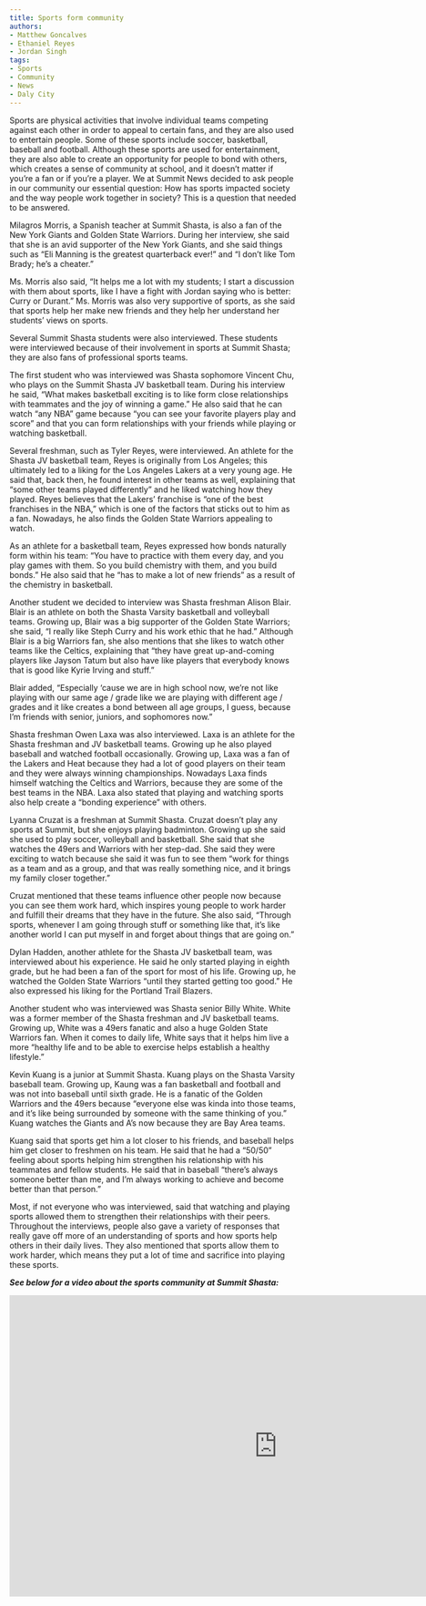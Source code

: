 ```yaml
---
title: Sports form community 
authors:
- Matthew Goncalves
- Ethaniel Reyes
- Jordan Singh
tags:
- Sports
- Community
- News
- Daly City
---
```

Sports are physical activities that involve individual teams competing against each other in order to appeal to certain fans, and they are also used to entertain people. Some of these sports include soccer, basketball, baseball and football. Although these sports are used for entertainment, they are also able to create an opportunity for people to bond with others, which creates a sense of community at school, and it doesn’t matter if you’re a fan or if you’re a player. We at Summit News decided to ask people in our community our essential question: How has sports impacted society and the way people work together in society? This is a question that needed to be answered.

Milagros Morris, a Spanish teacher at Summit Shasta, is also a fan of the New York Giants and Golden State Warriors. During her interview, she said that she is an avid supporter of the New York Giants, and she said things such as “Eli Manning is the greatest quarterback ever!” and “I don’t like Tom Brady; he’s a cheater.”

Ms. Morris also said, “It helps me a lot with my students; I start a discussion with them about sports, like I have a fight with Jordan saying who is better: Curry or Durant.” Ms. Morris was also very supportive of sports, as she said that sports help her make new friends and they help her understand her students’ views on sports.

Several Summit Shasta students were also interviewed. These students were interviewed because of their involvement in sports at Summit Shasta; they are also fans of professional sports teams.

The first student who was interviewed was Shasta sophomore Vincent Chu, who plays on the Summit Shasta JV basketball team. During his interview he said, “What makes basketball exciting is to like form close relationships with teammates and the joy of winning a game.” He also said that he can watch “any NBA” game because “you can see your favorite players play and score” and that you can form relationships with your friends while playing or watching basketball.

Several freshman, such as Tyler Reyes, were interviewed. An athlete for the Shasta JV basketball team, Reyes is originally from Los Angeles; this ultimately led to a liking for the Los Angeles Lakers at a very young age. He said that, back then, he found interest in other teams as well, explaining that “some other teams played differently” and he liked watching how they played. Reyes believes that the Lakers’ franchise is “one of the best franchises in the NBA,” which is one of the factors that sticks out to him as a fan. Nowadays, he also finds the Golden State Warriors appealing to watch.

As an athlete for a basketball team, Reyes expressed how bonds naturally form within his team: “You have to practice with them every day, and you play games with them. So you build chemistry with them, and you build bonds.” He also said that he “has to make a lot of new friends” as a result of the chemistry in basketball.

Another student we decided to interview was Shasta freshman Alison Blair. Blair is an athlete on both the Shasta Varsity basketball and volleyball teams. Growing up, Blair was a big supporter of the Golden State Warriors; she said, “I really like Steph Curry and his work ethic that he had.” Although Blair is a big Warriors fan, she also mentions that she likes to watch other teams like the Celtics, explaining that “they have great up-and-coming players like Jayson Tatum but also have like players that everybody knows that is good like Kyrie Irving and stuff.”

Blair added, “Especially ‘cause we are in high school now, we’re not like playing with our same age / grade like we are playing with different age / grades and it like creates a bond between all age groups, I guess, because I’m friends with senior, juniors, and sophomores now.”

Shasta freshman Owen Laxa was also interviewed. Laxa is an athlete for the Shasta freshman and JV basketball teams. Growing up he also played baseball and watched football occasionally. Growing up, Laxa was a fan of the Lakers and Heat because they had a lot of good players on their team and they were always winning championships. Nowadays Laxa finds himself watching the Celtics and Warriors, because they are some of the best teams in the NBA. Laxa also stated that playing and watching sports also help create a “bonding experience” with others.

Lyanna Cruzat is a freshman at Summit Shasta. Cruzat doesn’t play any sports at Summit, but she enjoys playing badminton. Growing up she said she used to play soccer, volleyball and basketball. She said that she watches the 49ers and Warriors with her step-dad. She said they were exciting to watch because she said it was fun to see them “work for things as a team and as a group, and that was really something nice, and it brings my family closer together.”

Cruzat mentioned that these teams influence other people now because you can see them work hard, which inspires young people to work harder and fulfill their dreams that they have in the future. She also said, “Through sports, whenever I am going through stuff or something like that, it’s like another world I can put myself in and forget about things that are going on.”

 Dylan Hadden, another athlete for the Shasta JV basketball team, was interviewed about his experience. He said he only started playing in eighth grade, but he had been a fan of the sport for most of his life. Growing up, he watched the Golden State Warriors “until they started getting too good.” He also expressed his liking for the Portland Trail Blazers. 

Another student who was interviewed was Shasta senior Billy White. White was a former member of the Shasta freshman and JV basketball teams. Growing up, White was a 49ers fanatic and also a huge Golden State Warriors fan. When it comes to daily life, White says that it helps him live a more “healthy life and to be able to exercise helps establish a healthy lifestyle.”

Kevin Kuang is a junior at Summit Shasta. Kuang plays on the Shasta Varsity baseball team. Growing up, Kaung was a fan basketball and football and was not into baseball until sixth grade. He is a fanatic of the Golden Warriors and the 49ers because “everyone else was kinda into those teams, and it’s like being surrounded by someone with the same thinking of you.” Kuang watches the Giants and A’s now because they are Bay Area teams.

Kuang said that sports get him a lot closer to his friends, and baseball helps him get closer to freshmen on his team. He said that he had a “50/50” feeling about sports helping him strengthen his relationship with his teammates and fellow students. He said that in baseball “there’s always someone better than me, and I’m always working to achieve and become better than that person.”

Most, if not everyone who was interviewed, said that watching and playing sports allowed them to strengthen their relationships with their peers. Throughout the interviews, people also gave a variety of responses that really gave off more of an understanding of sports and how sports help others in their daily lives. They also mentioned that sports allow them to work harder, which means they put a lot of time and sacrifice into playing these sports.

***See below for a video about the sports community at Summit Shasta:***

<iframe width="940" height="529" src="https://www.youtube.com/embed/XpxGx--E9Hk" frameborder="0" allow="accelerometer; autoplay; encrypted-media; gyroscope; picture-in-picture" allowfullscreen></iframe>

